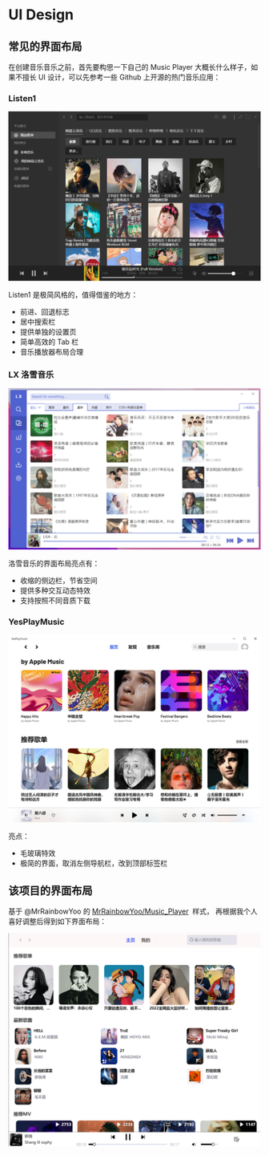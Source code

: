 # UI Design

## 常见的界面布局

在创建音乐音乐之前，首先要构思一下自己的 Music Player 大概长什么样子，如果不擅长 UI 设计，可以先参考一些 Github 上开源的热门音乐应用：

### Listen1

![image](assets/listen1.png)

Listen1 是极简风格的，值得借鉴的地方：

- 前进、回退标志
- 居中搜索栏
- 提供单独的设置页
- 简单高效的 Tab 栏
- 音乐播放器布局合理

### LX 洛雪音乐

![image](assets/lx-music.png)

洛雪音乐的界面布局亮点有：

- 收缩的侧边栏，节省空间
- 提供多种交互动态特效
- 支持按照不同音质下载

### YesPlayMusic

![image](assets/yesplaymusic.png)

亮点：

- 毛玻璃特效
- 极简的界面，取消左侧导航栏，改到顶部标签栏

## 该项目的界面布局

基于 @MrRainbowYoo 的 [MrRainbowYoo/Music_Player](https://github.com/MrRainbowYoo/Music_Player)  样式，
再根据我个人喜好调整后得到如下界面布局：

![image](assets/myui.png)



